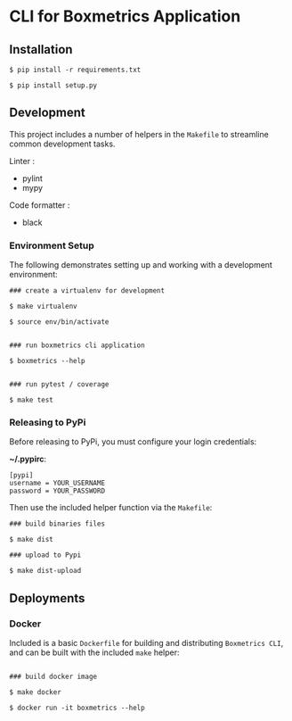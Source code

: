 # CLI for Boxmetrics Application

## Installation

```
$ pip install -r requirements.txt

$ pip install setup.py
```

## Development

This project includes a number of helpers in the `Makefile` to streamline common development tasks.

Linter :

- pylint
- mypy

Code formatter :

- black

### Environment Setup

The following demonstrates setting up and working with a development environment:

```text
### create a virtualenv for development

$ make virtualenv

$ source env/bin/activate


### run boxmetrics cli application

$ boxmetrics --help


### run pytest / coverage

$ make test
```

### Releasing to PyPi

Before releasing to PyPi, you must configure your login credentials:

**~/.pypirc**:

```text
[pypi]
username = YOUR_USERNAME
password = YOUR_PASSWORD
```

Then use the included helper function via the `Makefile`:

```text
### build binaries files

$ make dist

### upload to Pypi

$ make dist-upload
```

## Deployments

### Docker

Included is a basic `Dockerfile` for building and distributing `Boxmetrics CLI`,
and can be built with the included `make` helper:

```text

### build docker image

$ make docker

$ docker run -it boxmetrics --help
```
